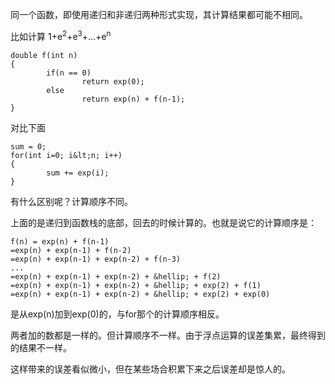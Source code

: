 同一个函数，即使用递归和非递归两种形式实现，其计算结果都可能不相同。

比如计算 1+e<sup>2</sup>+e<sup>3</sup>+&hellip;+e<sup>n</sup>

```
double f(int n)
{
        if(n == 0)
                return exp(0);
        else
                return exp(n) + f(n-1);
}
```



对比下面

```
sum = 0;
for(int i=0; i&lt;n; i++)
{
        sum += exp(i);
}
```



有什么区别呢？计算顺序不同。

上面的是递归到函数栈的底部，回去的时候计算的。也就是说它的计算顺序是：

```
f(n) = exp(n) + f(n-1)
=exp(n) + exp(n-1) + f(n-2)
=exp(n) + exp(n-1) + exp(n-2) + f(n-3)
...
=exp(n) + exp(n-1) + exp(n-2) + &hellip; + f(2)
=exp(n) + exp(n-1) + exp(n-2) + &hellip; + exp(2) + f(1)
=exp(n) + exp(n-1) + exp(n-2) + &hellip; + exp(2) + exp(0)
```

是从exp(n)加到exp(0)的，与for那个的计算顺序相反。

两者加的数都是一样的。但计算顺序不一样。由于浮点运算的误差集累，最终得到的结果不一样。

这样带来的误差看似微小，但在某些场合积累下来之后误差却是惊人的。

